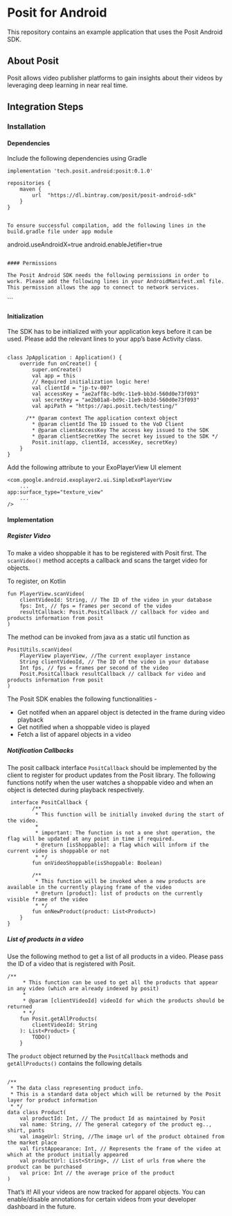 # Posit for Android
This repository contains an example application that uses the Posit Android SDK.

## About Posit

Posit allows video publisher platforms to gain insights about their videos by leveraging deep learning in near real time.

## Integration Steps

### Installation

#### Dependencies
Include the following dependencies using Gradle

```
implementation 'tech.posit.android:posit:0.1.0'

repositories {
    maven {
        url  "https://dl.bintray.com/posit/posit-android-sdk" 
    }
}
```   
```   

To ensure successful compilation, add the following lines in the build.gradle file under app module 

```
android.useAndroidX=true
android.enableJetifier=true
```

#### Permissions

The Posit Android SDK needs the following permissions in order to work. Please add the following lines in your AndroidManifest.xml file. This permission allows the app to connect to network services.

```
<uses-permission android:name="android.permission.INTERNET" />
<uses-permission android:name="android.permission.ACCESS_NETWORK_STATE" />
```

#### Initialization

The SDK has to be initialized with your application keys before it can be used. Please add the relevant lines to your app’s base Activity class.

```

class JpApplication : Application() {
    override fun onCreate() {
        super.onCreate()
        val app = this
        // Required initialization logic here!
        val clientId = "jp-tv-007"
        val accessKey = "ae2aff8c-bd9c-11e9-bb3d-560d0e73f093"
        val secretKey = "ae2b01a8-bd9c-11e9-bb3d-560d0e73f093"
        val apiPath = "https://api.posit.tech/testing/"

      /** @param context The application context object
        * @param clientId The ID issued to the VoD Client
        * @param clientAccessKey The access key issued to the SDK
        * @param clientSecretKey The secret key issued to the SDK */
        Posit.init(app, clientId, accessKey, secretKey)
    }
}
```
Add the following attribute to your ExoPlayerView UI element

```
<com.google.android.exoplayer2.ui.SimpleExoPlayerView
	...
app:surface_type="texture_view"
	...
/>
```

#### Implementation

##### Register Video

To make a video shoppable it has to be registered with Posit first. The `scanVideo()` method accepts a callback and scans the target video for objects. 

To register, on Kotlin

```
fun PlayerView.scanVideo(
    clientVideoId: String, // The ID of the video in your database
    fps: Int, // fps = frames per second of the video
    resultCallback: Posit.PositCallback // callback for video and products information from posit
) 
```

The method can be invoked from java as a static util function as 
```
PositUtils.scanVideo(
    PlayerView playerView, //The current exoplayer instance 
    String clientVideoId, // The ID of the video in your database
    Int fps, // fps = frames per second of the video
    Posit.PositCallback resultCallback // callback for video and products information from posit
)
```

The Posit SDK enables the following functionalities - 

* Get notifed when an apparel object is detected in the frame during video playback
* Get notified when a shoppable video is played
* Fetch a list of apparel objects in a video 

##### Notification Callbacks

The posit callback interface  `PositCallback` should be implemented by the client to register for product updates from the Posit library. The following functions notify when the user watches a shoppable video and when an object is detected during playback respectively.

```
 interface PositCallback {
        /**
         * This function will be initially invoked during the start of the video.
         * 
         * important: The function is not a one shot operation, the flag will be updated at any point in time if required.
         * @return [isShoppable]: a flag which will inform if the current video is shoppable or not 
         * */
        fun onVideoShoppable(isShoppable: Boolean)
        
        /**
         * This function will be invoked when a new products are available in the currently playing frame of the video
         * @return [product]: list of products on the currently visible frame of the video
         * */
        fun onNewProduct(product: List<Product>)
    }
}
``` 

##### List of products in a video

Use the following method to get a list of all products in a video. Please pass the ID of a video that is registered with Posit.

```
/**
     * This function can be used to get all the products that appear in any video (which are already indexed by posit)
     *
     * @param [clientVideoId] videoId for which the products should be returned
     * */
    fun Posit.getAllProducts(
        clientVideoId: String
    ): List<Product> {
        TODO()
    }
```
    
The `product` object returned by the `PositCallback` methods and  `getAllProducts()` contains the following details
```

/**
 * The data class representing product info. 
 * This is a standard data object which will be returned by the Posit layer for product information
 * */
data class Product(
    val productId: Int, // The product Id as maintained by Posit
    val name: String, // The general category of the product eg.., shirt, pants
    val imageUrl: String, //The image url of the product obtained from the market place  
    val firstAppearance: Int, // Represents the frame of the video at which at the product initially appeared
    val productUrl: List<String>, // List of urls from where the product can be purchased
    val price: Int // the average price of the product
)
```

That’s it! All your videos are now tracked for apparel objects. You can enable/disable annotations for certain videos from your developer dashboard in the future.
  
